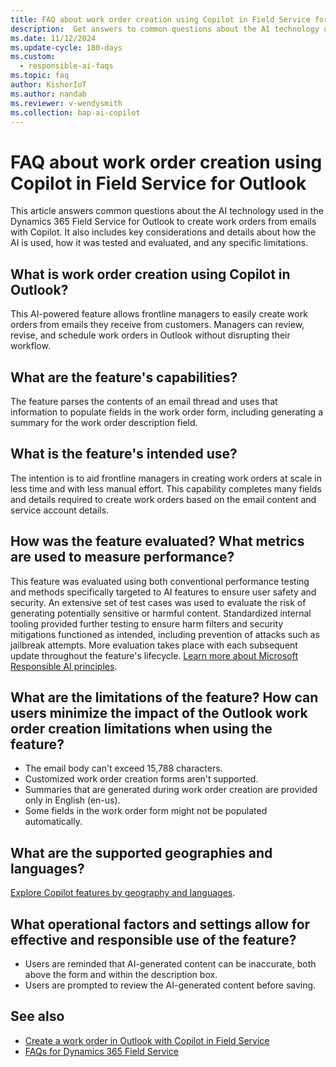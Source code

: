 ```yaml
---
title: FAQ about work order creation using Copilot in Field Service for Outlook
description:  Get answers to common questions about the AI technology used in Dynamics 365 Field Service for Outlook, along with key considerations and details about how the AI is used, how it was tested and evaluated, and any specific limitations.
ms.date: 11/12/2024
ms.update-cycle: 180-days
ms.custom: 
  - responsible-ai-faqs
ms.topic: faq
author: KishorIoT
ms.author: nandab
ms.reviewer: v-wendysmith
ms.collection: bap-ai-copilot 
---
```


# FAQ about work order creation using Copilot in Field Service for Outlook 

This article answers common questions about the AI technology used in the Dynamics 365 Field Service for Outlook to create work orders from emails with Copilot. It also includes key considerations and details about how the AI is used, how it was tested and evaluated, and any specific limitations.

## What is work order creation using Copilot in Outlook?

This AI-powered feature allows frontline managers to easily create work orders from emails they receive from customers. Managers can review, revise, and schedule work orders in Outlook without disrupting their workflow.

## What are the feature's capabilities?

The feature parses the contents of an email thread and uses that information to populate fields in the work order form, including generating a summary for the work order description field.

## What is the feature's intended use?

The intention is to aid frontline managers in creating work orders at scale in less time and with less manual effort. This capability completes many fields and details required to create work orders based on the email content and service account details.

## How was the feature evaluated? What metrics are used to measure performance?

This feature was evaluated using both conventional performance testing and methods specifically targeted to AI features to ensure user safety and security. An extensive set of test cases was used to evaluate the risk of generating potentially sensitive or harmful content. Standardized internal tooling provided further testing to ensure harm filters and security mitigations functioned as intended, including prevention of attacks such as jailbreak attempts. More evaluation takes place with each subsequent update throughout the feature's lifecycle. [Learn more about Microsoft Responsible AI principles](https://www.microsoft.com/en-us/ai/responsible-ai).

## What are the limitations of the feature? How can users minimize the impact of the Outlook work order creation limitations when using the feature?

- The email body can't exceed 15,788 characters.
- Customized work order creation forms aren't supported.
- Summaries that are generated during work order creation are provided only in English (en-us).
- Some fields in the work order form might not be populated automatically.

## What are the supported geographies and languages?

[Explore Copilot features by geography and languages](https://releaseplans.microsoft.com/availability-reports/?report=copilotfeaturereport).

## What operational factors and settings allow for effective and responsible use of the feature?

- Users are reminded that AI-generated content can be inaccurate, both above the form and within the description box.
- Users are prompted to review the AI-generated content before saving.

## See also

- [Create a work order in Outlook with Copilot in Field Service](flw-outlook.md#create-a-work-order-with-copilot)
- [FAQs for Dynamics 365 Field Service](responsible-ai-overview.md)
